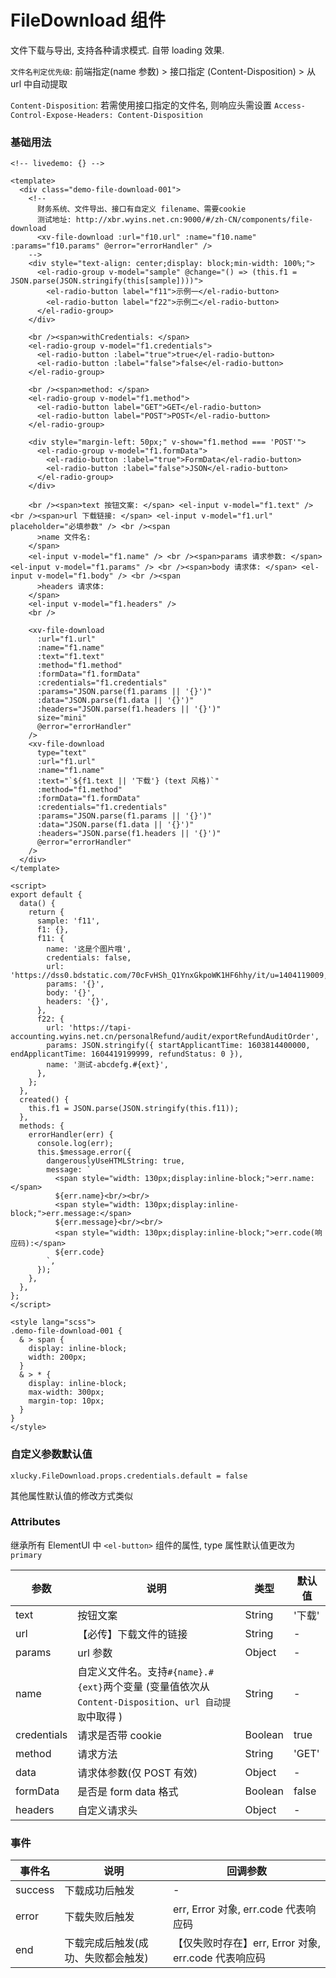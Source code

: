 # FileDownload 组件

文件下载与导出, 支持各种请求模式. 自带 loading 效果.

`文件名判定优先级`: 前端指定(name 参数) > 接口指定 (Content-Disposition) > 从 url 中自动提取

`Content-Disposition`: 若需使用接口指定的文件名, 则响应头需设置 `Access-Control-Expose-Headers: Content-Disposition`

### 基础用法

```vue
<!-- livedemo: {} -->

<template>
  <div class="demo-file-download-001">
    <!--
      财务系统、文件导出、接口有自定义 filename、需要cookie
      测试地址: http://xbr.wyins.net.cn:9000/#/zh-CN/components/file-download
      <xv-file-download :url="f10.url" :name="f10.name" :params="f10.params" @error="errorHandler" />
    -->
    <div style="text-align: center;display: block;min-width: 100%;">
      <el-radio-group v-model="sample" @change="() => (this.f1 = JSON.parse(JSON.stringify(this[sample])))">
        <el-radio-button label="f11">示例一</el-radio-button>
        <el-radio-button label="f22">示例二</el-radio-button>
      </el-radio-group>
    </div>

    <br /><span>withCredentials: </span>
    <el-radio-group v-model="f1.credentials">
      <el-radio-button :label="true">true</el-radio-button>
      <el-radio-button :label="false">false</el-radio-button>
    </el-radio-group>

    <br /><span>method: </span>
    <el-radio-group v-model="f1.method">
      <el-radio-button label="GET">GET</el-radio-button>
      <el-radio-button label="POST">POST</el-radio-button>
    </el-radio-group>

    <div style="margin-left: 50px;" v-show="f1.method === 'POST'">
      <el-radio-group v-model="f1.formData">
        <el-radio-button :label="true">FormData</el-radio-button>
        <el-radio-button :label="false">JSON</el-radio-button>
      </el-radio-group>
    </div>

    <br /><span>text 按钮文案: </span> <el-input v-model="f1.text" /> <br /><span>url 下载链接: </span> <el-input v-model="f1.url" placeholder="必填参数" /> <br /><span
      >name 文件名:
    </span>
    <el-input v-model="f1.name" /> <br /><span>params 请求参数: </span> <el-input v-model="f1.params" /> <br /><span>body 请求体: </span> <el-input v-model="f1.body" /> <br /><span
      >headers 请求体:
    </span>
    <el-input v-model="f1.headers" />
    <br />

    <xv-file-download
      :url="f1.url"
      :name="f1.name"
      :text="f1.text"
      :method="f1.method"
      :formData="f1.formData"
      :credentials="f1.credentials"
      :params="JSON.parse(f1.params || '{}')"
      :data="JSON.parse(f1.data || '{}')"
      :headers="JSON.parse(f1.headers || '{}')"
      size="mini"
      @error="errorHandler"
    />
    <xv-file-download
      type="text"
      :url="f1.url"
      :name="f1.name"
      :text="`${f1.text || '下载'} (text 风格)`"
      :method="f1.method"
      :formData="f1.formData"
      :credentials="f1.credentials"
      :params="JSON.parse(f1.params || '{}')"
      :data="JSON.parse(f1.data || '{}')"
      :headers="JSON.parse(f1.headers || '{}')"
      @error="errorHandler"
    />
  </div>
</template>

<script>
export default {
  data() {
    return {
      sample: 'f11',
      f1: {},
      f11: {
        name: '这是个图片哦',
        credentials: false,
        url: 'https://dss0.bdstatic.com/70cFvHSh_Q1YnxGkpoWK1HF6hhy/it/u=1404119009,2611078171&fm=26&gp=0.jpg',
        params: '{}',
        body: '{}',
        headers: '{}',
      },
      f22: {
        url: 'https://tapi-accounting.wyins.net.cn/personalRefund/audit/exportRefundAuditOrder',
        params: JSON.stringify({ startApplicantTime: 1603814400000, endApplicantTime: 1604419199999, refundStatus: 0 }),
        name: '测试-abcdefg.#{ext}',
      },
    };
  },
  created() {
    this.f1 = JSON.parse(JSON.stringify(this.f11));
  },
  methods: {
    errorHandler(err) {
      console.log(err);
      this.$message.error({
        dangerouslyUseHTMLString: true,
        message: `
          <span style="width: 130px;display:inline-block;">err.name:</span>
          ${err.name}<br/><br/>
          <span style="width: 130px;display:inline-block;">err.message:</span>
          ${err.message}<br/><br/>
          <span style="width: 130px;display:inline-block;">err.code(响应码):</span>
          ${err.code}
        `,
      });
    },
  },
};
</script>

<style lang="scss">
.demo-file-download-001 {
  & > span {
    display: inline-block;
    width: 200px;
  }
  & > * {
    display: inline-block;
    max-width: 300px;
    margin-top: 10px;
  }
}
</style>
```

### 自定义参数默认值

`xlucky.FileDownload.props.credentials.default = false`

其他属性默认值的修改方式类似

### Attributes

继承所有 ElementUI 中 `<el-button>` 组件的属性, type 属性默认值更改为 `primary`

| 参数        | 说明                                                                                                   | 类型    | 默认值 |
| ----------- | ------------------------------------------------------------------------------------------------------ | ------- | ------ |
| text        | 按钮文案                                                                                               | String  | '下载' |
| url         | 【必传】下载文件的链接                                                                                 | String  | -      |
| params      | url 参数                                                                                               | Object  | -      |
| name        | 自定义文件名。支持`#{name}.#{ext}`两个变量 (变量值依次从 `Content-Disposition`、`url 自动提取`中取得 ) | String  | -      |
| credentials | 请求是否带 cookie                                                                                      | Boolean | true   |
| method      | 请求方法                                                                                               | String  | 'GET'  |
| data        | 请求体参数(仅 POST 有效)                                                                               | Object  | -      |
| formData    | 是否是 form data 格式                                                                                  | Boolean | false  |
| headers     | 自定义请求头                                                                                           | Object  | -      |

### 事件

| 事件名  | 说明                               | 回调参数                                             |
| ------- | ---------------------------------- | ---------------------------------------------------- |
| success | 下载成功后触发                     | -                                                    |
| error   | 下载失败后触发                     | err, Error 对象, err.code 代表响应码                 |
| end     | 下载完成后触发(成功、失败都会触发) | 【仅失败时存在】err, Error 对象, err.code 代表响应码 |
